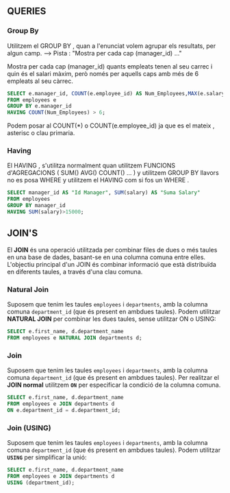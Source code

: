 ## QUERIES

### Group By
Utilitzem el GROUP BY , quan a l'enunciat volem agrupar els resultats, per algun camp.
--> Pista : "Mostra per cada cap (manager_id) ..."

Mostra per cada cap (manager_id) quants empleats tenen al seu carrec i quin és el salari
màxim, però només per aquells caps amb més de 6 empleats al seu càrrec.

```sql
SELECT e.manager_id, COUNT(e.employee_id) AS Num_Employees,MAX(e.salary) AS Max_Salary
FROM employees e 
GROUP BY e.manager_id
HAVING COUNT(Num_Employees) > 6;
```

Podem posar al COUNT(*) o COUNT(e.employee_id) ja que es el mateix , asterisc o clau primaria.

### Having

El HAVING , s'utilitza normalment quan utilitzem FUNCIONS d'AGREGACIONS ( SUM() AVG() COUNT() ... ) y utilitzem GROUP BY llavors no es posa WHERE y utilitzem el HAVING com si fos un WHERE . 

```sql
SELECT manager_id AS "Id Manager", SUM(salary) AS "Suma Salary"
FROM employees
GROUP BY manager_id
HAVING SUM(salary)>15000;
```

## JOIN'S

El **JOIN** és una operació utilitzada per combinar files de dues o més taules en una base de dades, basant-se en una columna comuna entre elles. L'objectiu principal d'un JOIN és combinar informació que està distribuïda en diferents taules, a través d'una clau comuna.


### Natural Join

Suposem que tenim les taules `employees` i `departments`, amb la columna comuna `department_id` (que és present en ambdues taules). Podem utilitzar **NATURAL JOIN** per combinar les dues taules, sense utilitzar ON o USING:

```sql
SELECT e.first_name, d.department_name
FROM employees e NATURAL JOIN departments d;
```

### Join

Suposem que tenim les taules `employees` i `departments`, amb la columna comuna `department_id` (que és present en ambdues taules). Per realitzar el **JOIN normal** utilitzem **`ON`** per especificar la condició de la columna comuna.

```sql
SELECT e.first_name, d.department_name
FROM employees e JOIN departments d
ON e.department_id = d.department_id;
```

### Join (USING)

Suposem que tenim les taules `employees` i `departments`, amb la columna comuna `department_id` (que és present en ambdues taules). Podem utilitzar **`USING`** per simplificar la unió:

```sql
SELECT e.first_name, d.department_name
FROM employees e JOIN departments d
USING (department_id);
```

